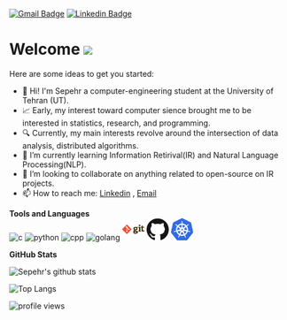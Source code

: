 [![Gmail Badge](https://img.shields.io/badge/-sepehr.r201400@gmail.com-c14438?style=flat-square&logo=Gmail&logoColor=white&link=mailto:sepehr.r201400@gmail.com)](mailto:sepehr.r201400@gmail.com)
[![Linkedin Badge](https://img.shields.io/badge/-SepehrRafiei-blue?style=flat-square&logo=Linkedin&logoColor=white&link=https://www.linkedin.com/in/sepehr-rafiei/)](https://www.linkedin.com/in/sepehr-rafiei/)

# Welcome <img src="https://media.giphy.com/media/mGcNjsfWAjY5AEZNw6/giphy.gif" width="50">

Here are some ideas to get you started:


- 👋 Hi! I'm Sepehr a computer-engineering student at the University of Tehran (UT).
- 📈 Early, my interest toward computer sience brought me to be interested in statistics, research, and programming. 
- 🔍 Currently, my main interests revolve around the intersection of data analysis, distributed algorithms.
- 🌱 I’m currently learning Information Retirival(IR) and Natural Language Processing(NLP).
- 👯 I’m looking to collaborate on anything related to open-source on IR projects.
- 📫 How to reach me:  [Linkedin](https://www.linkedin.com/in/sepehr-rafiei/) , [Email](sepehr.r201400@gmail.com)


  
**Tools and Languages**
<br>
<img src="https://img.icons8.com/color/96/000000/c-programming.png" alt="c" width="40" height="40"/>
<img src="https://img.icons8.com/color/96/000000/python.png" alt="python" width="40" height="40"/> 
<img src="https://img.icons8.com/color/48/000000/c-plus-plus-logo.png" alt="cpp" width="40" height="40"/>
<img src="https://blog.golang.org/lib/godoc/images/go-logo-blue.svg" alt="golang" width="40" height="40" />
<img src="https://raw.githubusercontent.com/github/explore/80688e429a7d4ef2fca1e82350fe8e3517d3494d/topics/git/git.png" width="40" height="40" />
<img src="https://raw.githubusercontent.com/github/explore/78df643247d429f6cc873026c0622819ad797942/topics/github/github.png" width="40" height="40" />
<img src="https://github.com/kubernetes/kubernetes/blob/master/logo/logo.svg" width="40" height="40"/>
</br>

**GitHub Stats**

![Sepehr's github stats](https://github-readme-stats.vercel.app/api?username=cep-ter&count_private=true&show_icons=true&theme=chartreuse-dark)

![Top Langs](https://github-readme-stats.vercel.app/api/top-langs/?username=cep-ter&layout=compact)

![profile views](https://komarev.com/ghpvc/?username=cep-ter&color=brightgreen&style=flat-square)
